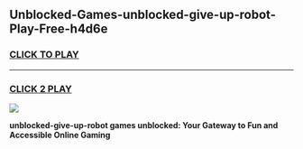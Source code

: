 
## Unblocked-Games-unblocked-give-up-robot-Play-Free-h4d6e
<h3>
<a href="https://premium76.site?title=unblocked-give-up-robot&ref=18A">CLICK TO PLAY</a></h3>
<hr>

<h3>
<a href="https://premium76.site?title=unblocked-give-up-robot&ref=18A">CLICK 2 PLAY</a>
  
</h3>

<a href="https://premium76.site?title=unblocked-give-up-robot&ref=18A"><img src="https://clearcache.store/games.png"></a>


**unblocked-give-up-robot games unblocked: Your Gateway to Fun and Accessible Online Gaming**
